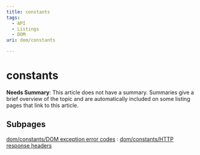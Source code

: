 ```yaml
---
title: constants
tags:
  - API
  - Listings
  - DOM
uri: dom/constants

---
```

# constants

**Needs Summary**: This article does not have a summary. Summaries give a brief overview of the topic and are automatically included on some listing pages that link to this article.

## Subpages

[dom/constants/DOM exception error codes](/dom/constants/DOM_exception_error_codes)
:   [dom/constants/HTTP response headers](/dom/constants/HTTP_response_headers)

